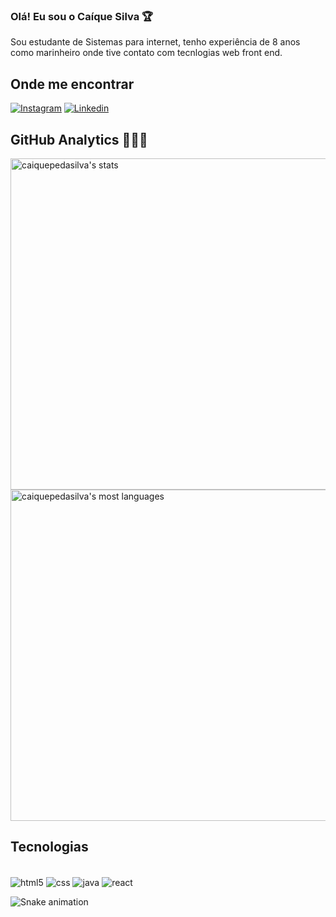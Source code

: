 ### Olá! Eu sou o Caíque Silva 🏆

Sou estudante de Sistemas para internet, tenho experiência de 8 anos como marinheiro onde tive contato com tecnlogias web front end.

## Onde me encontrar
[![Instagram](https://img.shields.io/badge/Instagram-E4405F?style=for-the-badge&logo=instagram&logoColor=white)](https://www.instagram.com/caiquepe.dasilva/)
[![Linkedin](https://img.shields.io/badge/LinkedIn-0077B5?style=for-the-badge&logo=linkedin&logoColor=white)](https://www.linkedin.com/in/caiquepedasilva/)

## GitHub Analytics 👨🏾‍💻
<img width="530em" src="https://github-readme-stats.vercel.app/api?username=caiquepedasilva&show_icons=true&theme=radical" alt="caiquepedasilva's stats"/>
<img width="530em" src="https://github-readme-stats.vercel.app/api/top-langs/?username=caiquepedasilva&layout=compact&langs_count=7&theme=dracula" alt="caiquepedasilva's most languages"/>

## Tecnologias
<div style="display: inline_block"><br/>
  <img align="center"alt="html5" src="https://img.shields.io/badge/HTML5-E34F26?style=for-the-badge&logo=html5&logoColor=white"/>
  <img align="center"alt="css" src="https://img.shields.io/badge/CSS3-1572B6?style=for-the-badge&logo=css3&logoColor=white"/>
  <img align="center"alt="java" src="https://img.shields.io/badge/Java-ED8B00?style=for-the-badge&logo=java&logoColor=white"/>
  <img align="center"alt="react" src="https://img.shields.io/badge/React-20232A?style=for-the-badge&logo=react&logoColor=61DAFB"/>
  
  ![Snake animation](https://github.com/caiquepedasilva/caiquepedasilva/blob/output/github-contribution-grid-snake.svg)
  
</div>
